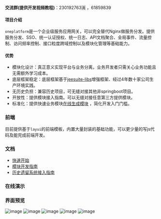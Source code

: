 **交流群(提供开发视频教程)**：230192763🈵 ，61859839

#### 项目介绍
 
`oneplatform`是一个企业级服务应用网关，可以完全替代Nginx做服务分发。提供服务分发、SSO、统一认证授权、统一日志、API文档聚合、全局事件、流量控制、访问频率控制、接口粒度跨域控制以及模块化管理等基础能力。


#### 优势
 - 模块化设计：真正意义实现平台与业务分离，业务开发者只需关心业务功能且无需额外学习成本。
 - 底层框架稳定：底层框架基于[jeesuite-libs](http://git.oschina.net/vakinge/jeesuite-libs)增强框架、经过4年数十家公司生产环境实践。
 - 无历史负担：兼容历史项目，可无缝对接其他非springboot项目。
 - 开放性：提供模块接入指南。可以无缝对接任意第三方提供模块。
 - 标准化：提供快速业务模块[在线生成模块](http://www.jeesuite.com/tool/genProject.html) ，简化开发入门门槛。

### 前端
目前提供基于`layui`的前端模板，内置大量封装的基础功能，可以更少量的写js代码及能完成前端开发。



### 文档
 - [快速开始](./docs/quick-start.md) 
 - [模块开发指南](./docs/dev-guide.md) 
 - [历史遗留系统接入指南](./docs/old-system-guide.md) 

### 在线演示
### 界面预览
![image](http://ojmezn0eq.bkt.clouddn.com/oneplatform/module.png)
![image](http://ojmezn0eq.bkt.clouddn.com/oneplatform/menu.png)
![image](http://ojmezn0eq.bkt.clouddn.com/oneplatform/log.png)
![image](http://ojmezn0eq.bkt.clouddn.com/oneplatform/schedule.png)
![image](http://ojmezn0eq.bkt.clouddn.com/oneplatform/kafka.png)